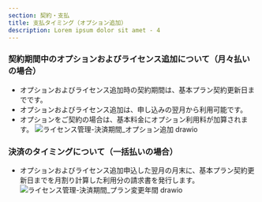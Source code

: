 ```yaml
---
section: 契約・支払
title: 支払タイミング（オプション追加）
description: Lorem ipsum dolor sit amet - 4
---
```

### 契約期間中のオプションおよびライセンス追加について（月々払いの場合）
 - オプションおよびライセンス追加時の契約期間は、基本プラン契約更新日までです。
 - オプションおよびライセンス追加は、申し込みの翌月から利用可能です。
 - オプションをご契約の場合は、基本料金にオプション利用料が加算されます。
![ライセンス管理-決済期間_オプション追加 drawio](https://storageaccountdaiwa9829.blob.core.windows.net/manual/monthlyOptionPayment.png)

### 決済のタイミングについて（一括払いの場合）
 - オプションおよびライセンス追加申込した翌月の月末に、基本プラン契約更新日までを月割り計算した利用分の請求書を発行します。
![ライセンス管理-決済期間_プラン変更年間 drawio](https://storageaccountdaiwa9829.blob.core.windows.net/manual/yearlyOptionPayment.png)
